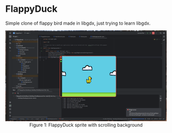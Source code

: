 # FlappyDuck
Simple clone of flappy bird made in libgdx, just trying to learn libgdx.

<div style="text-align: center;">
  <img src="screenshots/screenshot_0.png">
  Figure 1: FlappyDuck sprite with scrolling background
</div>